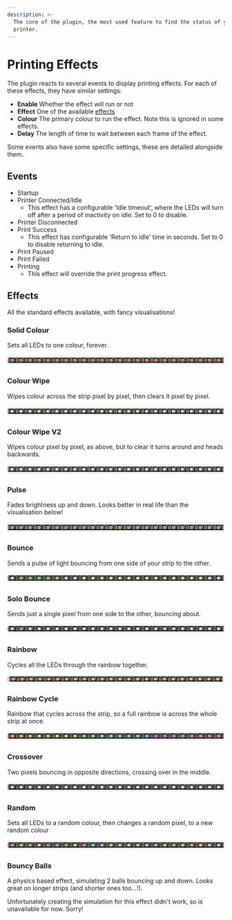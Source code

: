 ```yaml
---
description: >-
  The core of the plugin, the most used feature to find the status of your
  printer.
---
```


# Printing Effects

The plugin reacts to several events to display printing effects. For each of these effects, they have similar settings:

* **Enable** Whether the effect will run or not
* **Effect** One of the available [effects](printing-effects.md#effects)
* **Colour**  The primary colour to run the effect. Note this is ignored in some effects.
* **Delay** The length of time to wait between each frame of the effect.

Some events also have some specific settings, these are detailed alongside them.

## Events

* Startup
* Printer Connected/Idle
  * This effect has a configurable 'Idle timeout', where the LEDs will turn off after a period of inactivity on idle. Set to 0 to disable.
* Printer Disconnected
* Print Success
  * This effect has configurable 'Return to idle' time in seconds. Set to 0 to disable returning to idle.
* Print Paused
* Print Failed
* Printing
  * This effect will override the print progress effect.

## Effects

All the standard effects available, with fancy visualisations!

### Solid Colour

Sets all LEDs to one colour, forever.

![](../.gitbook/assets/solid_colour%20%281%29.gif)

### Colour Wipe

Wipes colour across the strip pixel by pixel, then clears it pixel by pixel.

![](../.gitbook/assets/color_wipe.gif)

### Colour Wipe V2

Wipes colour pixel by pixel, as above, but to clear it turns around and heads backwards.

![](../.gitbook/assets/color_wipe_2.gif)

### Pulse

Fades brightness up and down. Looks better in real life than the visualisation below!

![](../.gitbook/assets/pulse%20%282%29.gif)

### Bounce

Sends a pulse of light bouncing from one side of your strip to the other.

![](../.gitbook/assets/bounce%20%281%29.gif)

### Solo Bounce

Sends just a single pixel from one side to the other, bouncing about.

![](../.gitbook/assets/solo_bounce.gif)

### Rainbow

Cycles all the LEDs through the rainbow together.

![](../.gitbook/assets/rainbow%20%282%29.gif)

### Rainbow Cycle

Rainbow that cycles across the strip, so a full rainbow is across the whole strip at once.

![](../.gitbook/assets/rainbow_cycle%20%281%29.gif)

### Crossover

Two pixels bouncing in opposite directions, crossing over in the middle.

![](../.gitbook/assets/crossover.gif)

### Random

Sets all LEDs to a random colour, then changes a random pixel, to a new random colour

![](../.gitbook/assets/random.gif)

### Bouncy Balls

A physics based effect, simulating 2 balls bouncing up and down. Looks great on longer strips \(and shorter ones too...!\).

Unfortunately creating the simulation for this effect didn't work, so is unavailable for now. Sorry!

